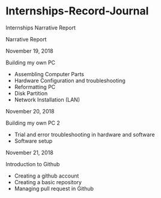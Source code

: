 # Internships-Record-Journal
Internships Narrative Report

Narrative Report

November 19, 2018
 
Building my own PC
- Assembling Computer Parts
- Hardware Configuration and troubleshooting
- Reformatting PC
- Disk Partition
- Network Installation (LAN)

November 20, 2018
  
Building my own PC 2
- Trial and error troubleshooting in hardware and software
- Software setup 
    
November 21, 2018

Introduction to Github
- Creating a github account
- Creating a basic repository
- Managing pull request in Github
